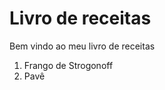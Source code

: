 <h1>Livro de receitas</h1>

<p>Bem vindo ao meu livro de receitas</p>

<ol>
<li>Frango de Strogonoff</li>
<li>Pavê</li>
</ol>
